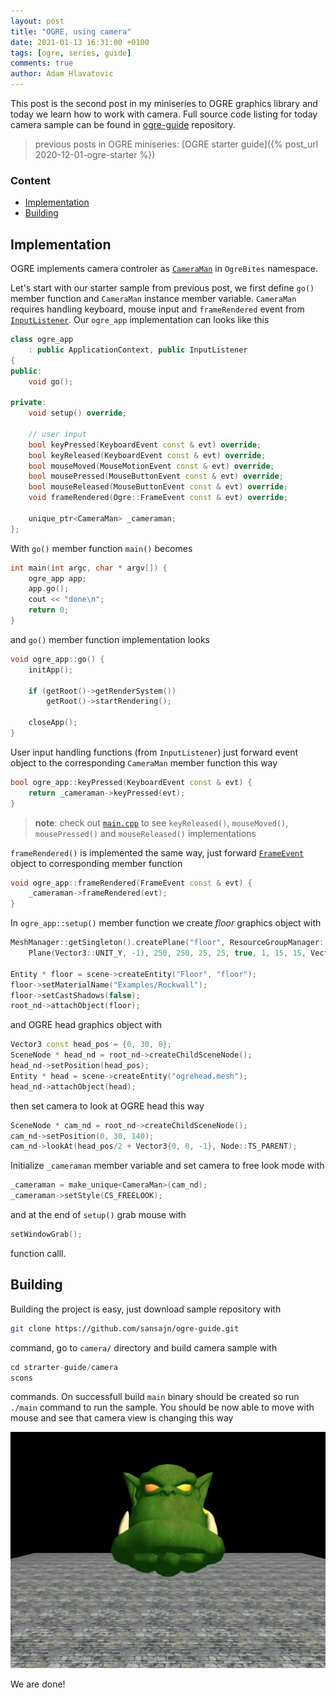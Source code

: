 ```yaml
---
layout: post
title: "OGRE, using camera"
date: 2021-01-13 16:31:00 +0100
tags: [ogre, series, guide]
comments: true
author: Adam Hlavatovic
---
```


This post is the second post in my miniseries to OGRE graphics library and today we learn how to work with camera. Full source code listing for today camera sample can be found in [ogre-guide](https://github.com/sansajn/ogre-guide) repository.

> previous posts in OGRE miniseries: [OGRE starter guide]({% post_url 2020-12-01-ogre-starter %})

### Content

- [Implementation](#implementation)
- [Building](#building)


## Implementation

OGRE implements camera controler as [`CameraMan`][CameraMan] in `OgreBites` namespace.

Let's start with our starter sample from previous post, we first define `go()` member function and `CameraMan` instance member variable. `CameraMan` requires handling keyboard, mouse input and `frameRendered` event from [`InputListener`][InputListener]. Our `ogre_app` implementation can looks like this

```c++
class ogre_app
	: public ApplicationContext, public InputListener
{
public:
	void go();

private:
	void setup() override;

	// user input
	bool keyPressed(KeyboardEvent const & evt) override;
	bool keyReleased(KeyboardEvent const & evt) override;
	bool mouseMoved(MouseMotionEvent const & evt) override;
	bool mousePressed(MouseButtonEvent const & evt) override;
	bool mouseReleased(MouseButtonEvent const & evt) override;
	void frameRendered(Ogre::FrameEvent const & evt) override;

	unique_ptr<CameraMan> _cameraman;
};
```

With `go()` member function `main()` becomes

```c++
int main(int argc, char * argv[]) {
	ogre_app app;
	app.go();
	cout << "done\n";
	return 0;
}
```

and `go()` member function implementation looks

```c++
void ogre_app::go() {
	initApp();

	if (getRoot()->getRenderSystem())
		getRoot()->startRendering();

	closeApp();
}
```

User input handling functions (from `InputListener`) just forward event object to the corresponding `CameraMan` member function this way

```c++
bool ogre_app::keyPressed(KeyboardEvent const & evt) {
	return _cameraman->keyPressed(evt);
}
```

> **note**: check out [`main.cpp`]() to see `keyReleased()`, `mouseMoved()`, `mousePressed()` and `mouseReleased()` implementations

`frameRendered()` is implemented the same way, just forward [`FrameEvent`][FrameEvent] object to corresponding member function

```c++
void ogre_app::frameRendered(FrameEvent const & evt) {
	_cameraman->frameRendered(evt);
}
```

In `ogre_app::setup()` member function we create *floor* graphics object with

```c++
MeshManager::getSingleton().createPlane("floor", ResourceGroupManager::DEFAULT_RESOURCE_GROUP_NAME,
	Plane(Vector3::UNIT_Y, -1), 250, 250, 25, 25, true, 1, 15, 15, Vector3::UNIT_Z);

Entity * floor = scene->createEntity("Floor", "floor");
floor->setMaterialName("Examples/Rockwall");
floor->setCastShadows(false);
root_nd->attachObject(floor);
```

and OGRE head graphics object with

```c++
Vector3 const head_pos = {0, 30, 0};
SceneNode * head_nd = root_nd->createChildSceneNode();
head_nd->setPosition(head_pos);
Entity * head = scene->createEntity("ogrehead.mesh");
head_nd->attachObject(head);
```

then set camera to look at OGRE head this way

```c++
SceneNode * cam_nd = root_nd->createChildSceneNode();
cam_nd->setPosition(0, 30, 140);
cam_nd->lookAt(head_pos/2 + Vector3{0, 0, -1}, Node::TS_PARENT);
```

Initialize `_cameraman` member variable and set camera to free look mode with

```c++
_cameraman = make_unique<CameraMan>(cam_nd);
_cameraman->setStyle(CS_FREELOOK);
```

and at the end of `setup()` grab mouse with

```c++
setWindowGrab();
```

function calll.


## Building

Building the project is easy, just download sample repository with

```bash
git clone https://github.com/sansajn/ogre-guide.git
```

command, go to `camera/` directory and build camera sample with

```c++
cd strarter-guide/camera
scons
```

commands. On successfull build `main` binary should be created so run `./main` command to run the sample. You should be now able to move with mouse and see that camera view is changing this way

![ogre_camera_head.webp](https://github.com/sansajn/ogre-guide/raw/master/doc/camera_head.webp "moving with camera in the sample window")

We are done!


[CameraMan]: https://ogrecave.github.io/ogre/api/latest/class_ogre_bites_1_1_camera_man.html
[InputListener]: https://ogrecave.github.io/ogre/api/latest/struct_ogre_bites_1_1_input_listener.html
[FrameEvent]: https://ogrecave.github.io/ogre/api/latest/struct_ogre_1_1_frame_event.html
